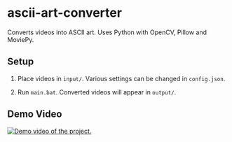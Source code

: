 # ascii-art-converter

Converts videos into ASCII art. Uses Python with OpenCV, Pillow and MoviePy.

## Setup

1. Place videos in `input/`. Various settings can be changed in `config.json`.

2. Run `main.bat`. Converted videos will appear in `output/`.

## Demo Video

[![Demo video of the project.](http://img.youtube.com/vi/56U7oWeNYMI/0.jpg)](https://www.youtube.com/watch?v=56U7oWeNYMI "Demo video of the project.")
